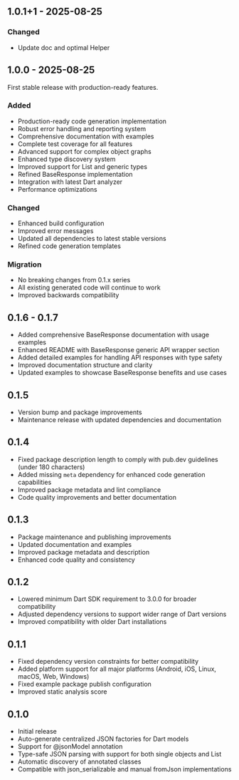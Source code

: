 ## 1.0.1+1 - 2025-08-25

### Changed

- Update doc and optimal Helper

## 1.0.0 - 2025-08-25

First stable release with production-ready features.

### Added
- Production-ready code generation implementation
- Robust error handling and reporting system
- Comprehensive documentation with examples
- Complete test coverage for all features
- Advanced support for complex object graphs
- Enhanced type discovery system
- Improved support for List<T> and generic types
- Refined BaseResponse<T> implementation
- Integration with latest Dart analyzer
- Performance optimizations

### Changed
- Enhanced build configuration
- Improved error messages
- Updated all dependencies to latest stable versions
- Refined code generation templates

### Migration
- No breaking changes from 0.1.x series
- All existing generated code will continue to work
- Improved backwards compatibility

## 0.1.6 - 0.1.7

* Added comprehensive BaseResponse<T> documentation with usage examples
* Enhanced README with BaseResponse generic API wrapper section
* Added detailed examples for handling API responses with type safety
* Improved documentation structure and clarity
* Updated examples to showcase BaseResponse benefits and use cases

## 0.1.5

* Version bump and package improvements
* Maintenance release with updated dependencies and documentation

## 0.1.4

* Fixed package description length to comply with pub.dev guidelines (under 180 characters)
* Added missing `meta` dependency for enhanced code generation capabilities
* Improved package metadata and lint compliance
* Code quality improvements and better documentation

## 0.1.3

* Package maintenance and publishing improvements
* Updated documentation and examples
* Improved package metadata and description
* Enhanced code quality and consistency

## 0.1.2

* Lowered minimum Dart SDK requirement to 3.0.0 for broader compatibility
* Adjusted dependency versions to support wider range of Dart versions
* Improved compatibility with older Dart installations

## 0.1.1

* Fixed dependency version constraints for better compatibility
* Added platform support for all major platforms (Android, iOS, Linux, macOS, Web, Windows)
* Fixed example package publish configuration
* Improved static analysis score

## 0.1.0

* Initial release
* Auto-generate centralized JSON factories for Dart models
* Support for @jsonModel annotation
* Type-safe JSON parsing with support for both single objects and List<T>
* Automatic discovery of annotated classes
* Compatible with json_serializable and manual fromJson implementations
